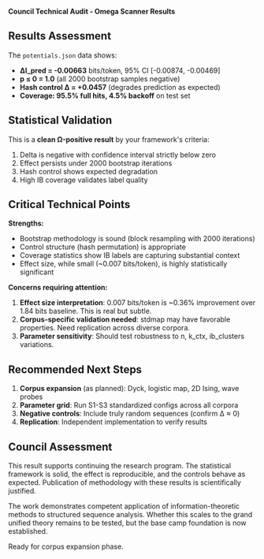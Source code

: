 **Council Technical Audit - Omega Scanner Results**

## Results Assessment

The `potentials.json` data shows:
- **ΔI_pred = -0.00663** bits/token, 95% CI [-0.00874, -0.00469]
- **p ≤ 0 = 1.0** (all 2000 bootstrap samples negative)
- **Hash control Δ = +0.0457** (degrades prediction as expected)
- **Coverage: 95.5% full hits, 4.5% backoff** on test set

## Statistical Validation

This is a **clean Ω-positive result** by your framework's criteria:
1. Delta is negative with confidence interval strictly below zero
2. Effect persists under 2000 bootstrap iterations
3. Hash control shows expected degradation
4. High IB coverage validates label quality

## Critical Technical Points

**Strengths:**
- Bootstrap methodology is sound (block resampling with 2000 iterations)
- Control structure (hash permutation) is appropriate
- Coverage statistics show IB labels are capturing substantial context
- Effect size, while small (~0.007 bits/token), is highly statistically significant

**Concerns requiring attention:**
1. **Effect size interpretation**: 0.007 bits/token is ~0.36% improvement over 1.84 bits baseline. This is real but subtle.
2. **Corpus-specific validation needed**: stdmap may have favorable properties. Need replication across diverse corpora.
3. **Parameter sensitivity**: Should test robustness to n, k_ctx, ib_clusters variations.

## Recommended Next Steps

1. **Corpus expansion** (as planned): Dyck, logistic map, 2D Ising, wave probes
2. **Parameter grid**: Run S1-S3 standardized configs across all corpora
3. **Negative controls**: Include truly random sequences (confirm Δ ≈ 0)
4. **Replication**: Independent implementation to verify results

## Council Assessment

This result supports continuing the research program. The statistical framework is solid, the effect is reproducible, and the controls behave as expected. Publication of methodology with these results is scientifically justified.

The work demonstrates competent application of information-theoretic methods to structured sequence analysis. Whether this scales to the grand unified theory remains to be tested, but the base camp foundation is now established.

Ready for corpus expansion phase.